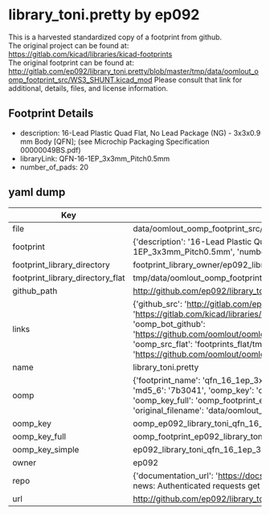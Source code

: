 # library_toni.pretty by ep092  
This is a harvested standardized copy of a footprint from github.  
The original project can be found at:  
https://gitlab.com/kicad/libraries/kicad-footprints  
The original footprint can be found at:
http://gitlab.com/ep092/library_toni.pretty/blob/master/tmp/data/oomlout_oomp_footprint_src/WS3_SHUNT.kicad_mod
Please consult that link for additional, details, files, and license information.  
## Footprint Details
* description: 16-Lead Plastic Quad Flat, No Lead Package (NG) - 3x3x0.9 mm Body [QFN]; (see Microchip Packaging Specification 00000049BS.pdf)  
* libraryLink: QFN-16-1EP_3x3mm_Pitch0.5mm  
* number_of_pads: 20  
## yaml dump  
| Key | Value |  
| --- | --- |  
| file | data/oomlout_oomp_footprint_src/library_toni.pretty/QFN-16-1EP_3x3mm_Pitch0.5mm.kicad_mod |  
| footprint | {'description': '16-Lead Plastic Quad Flat, No Lead Package (NG) - 3x3x0.9 mm Body [QFN]; (see Microchip Packaging Specification 00000049BS.pdf)', 'libraryLink': 'QFN-16-1EP_3x3mm_Pitch0.5mm', 'number_of_pads': 20} |  
| footprint_library_directory | footprint_library_owner/ep092_library_toni.pretty |  
| footprint_library_directory_flat | tmp/data/oomlout_oomp_footprint_src/footprints_flat/ep092_library_toni_qfn_16_1ep_3x3mm_pitch0_5mm/working |  
| github_path | http://github.com/ep092/library_toni.pretty/blob/master/tmp/data/oomlout_oomp_footprint_src/QFN-16-1EP_3x3mm_Pitch0.5mm.kicad_mod |  
| links | {'github_src': 'http://gitlab.com/ep092/library_toni.pretty/blob/master/tmp/data/oomlout_oomp_footprint_src/WS3_SHUNT.kicad_mod', 'github_src_repo': 'https://gitlab.com/kicad/libraries/kicad-footprints', 'oomp_bot': 'tmp/data/oomlout_oomp_footprint_src/footprints/ep092_library_toni_qfn_16_1ep_3x3mm_pitch0_5mm/working', 'oomp_bot_github': 'https://github.com/oomlout/oomlout_oomp_footprint_bot/tree/main/tmp/data/oomlout_oomp_footprint_src/footprints/ep092_library_toni_qfn_16_1ep_3x3mm_pitch0_5mm/working', 'oomp_src_flat': 'footprints_flat/tmp/data/oomlout_oomp_footprint_src/footprints_flat/ep092_library_toni_qfn_16_1ep_3x3mm_pitch0_5mm/working', 'oomp_src_flat_github': 'https://github.com/oomlout/oomlout_oomp_footprint_src/tree/main/tmp/data/oomlout_oomp_footprint_src/footprints_flat/ep092_library_toni_qfn_16_1ep_3x3mm_pitch0_5mm/working'} |  
| name | library_toni.pretty |  
| oomp | {'footprint_name': 'qfn_16_1ep_3x3mm_pitch0_5mm', 'library_name': 'library_toni', 'md5': '7b3041a6d633962378866f5a0a7b0eeb', 'md5_10': '7b3041a6d6', 'md5_5': '7b304', 'md5_6': '7b3041', 'oomp_key': 'oomp_ep092_library_toni_qfn_16_1ep_3x3mm_pitch0_5mm', 'oomp_key_extra': 'oomp_footprint_ep092_library_toni_qfn_16_1ep_3x3mm_pitch0_5mm', 'oomp_key_full': 'oomp_footprint_ep092_library_toni_qfn_16_1ep_3x3mm_pitch0_5mm_7b3041', 'oomp_key_simple': 'ep092_library_toni_qfn_16_1ep_3x3mm_pitch0_5mm', 'original_filename': 'data/oomlout_oomp_footprint_src/library_toni.pretty/QFN-16-1EP_3x3mm_Pitch0.5mm.kicad_mod', 'owner_name': 'ep092'} |  
| oomp_key | oomp_ep092_library_toni_qfn_16_1ep_3x3mm_pitch0_5mm |  
| oomp_key_full | oomp_footprint_ep092_library_toni_qfn_16_1ep_3x3mm_pitch0_5mm |  
| oomp_key_simple | ep092_library_toni_qfn_16_1ep_3x3mm_pitch0_5mm |  
| owner | ep092 |  
| repo | {'documentation_url': 'https://docs.github.com/rest/overview/resources-in-the-rest-api#rate-limiting', 'message': "API rate limit exceeded for 84.66.142.224. (But here's the good news: Authenticated requests get a higher rate limit. Check out the documentation for more details.)"} |  
| url | http://github.com/ep092/library_toni.pretty |  

